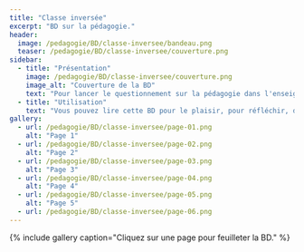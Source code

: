 ```yaml
---
title: "Classe inversée"
excerpt: "BD sur la pédagogie."
header:
  image: /pedagogie/BD/classe-inversee/bandeau.png
  teaser: /pedagogie/BD/classe-inversee/couverture.png
sidebar:
  - title: "Présentation"
    image: /pedagogie/BD/classe-inversee/couverture.png
    image_alt: "Couverture de la BD"
    text: "Pour lancer le questionnement sur la pédagogie dans l'enseignement supérieur"
  - title: "Utilisation"
    text: "Vous pouvez lire cette BD pour le plaisir, pour réfléchir, dans des ateliers de formation, pour sensibiliser, ..."
gallery:
  - url: /pedagogie/BD/classe-inversee/page-01.png
    alt: "Page 1"
  - url: /pedagogie/BD/classe-inversee/page-02.png
    alt: "Page 2"
  - url: /pedagogie/BD/classe-inversee/page-03.png
    alt: "Page 3"
  - url: /pedagogie/BD/classe-inversee/page-04.png
    alt: "Page 4"
  - url: /pedagogie/BD/classe-inversee/page-05.png
    alt: "Page 5"
  - url: /pedagogie/BD/classe-inversee/page-06.png
---
```


{% include gallery caption="Cliquez sur une page pour feuilleter la BD." %}


